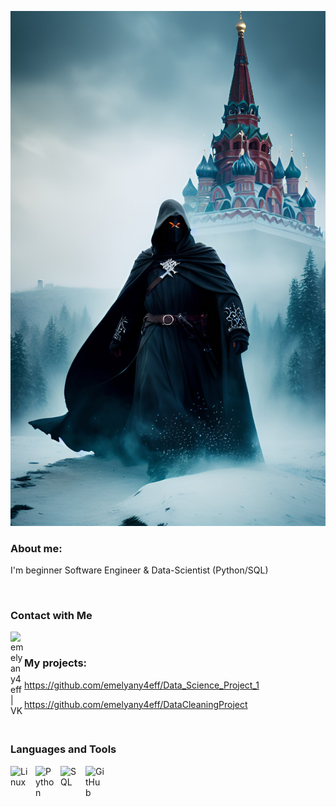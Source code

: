 ![Header](https://github.com/emelyany4eff/emelyany4eff/blob/master/dream_TradingCard.jpg)

### About me:
I'm beginner Software Engineer & Data-Scientist (Python/SQL)

<br />

### Contact with Me
<a href="https://vk.com/emelyany4eff"> 
  <img align="left" alt="emelyany4eff | VK" width="22px" src="https://cdn.jsdelivr.net/npm/simple-icons@v3/icons/vk.svg" />
</a>

<br />

### My projects:
https://github.com/emelyany4eff/Data_Science_Project_1

https://github.com/emelyany4eff/DataCleaningProject

<br />

### Languages and Tools
<img align="left" alt="Linux" width="30px" style="padding-right:10px;" src="https://cdn.jsdelivr.net/gh/devicons/devicon/icons/linux/linux-original.svg" />
<img align="left" alt="Python" width="30px" style="padding-right:10px;" src="https://cdn.jsdelivr.net/gh/devicons/devicon/icons/python/python-original.svg" />
<img align="left" alt="SQL" width="30px" style="padding-right:10px;" src="https://wiki.postgresql.org/images/3/30/PostgreSQL_logo.3colors.120x120.png" />
<img align="left" alt="GitHub" width="30px" style="padding-right:10px;" src="https://cdn.jsdelivr.net/gh/devicons/devicon/icons/github/github-original.svg" />
